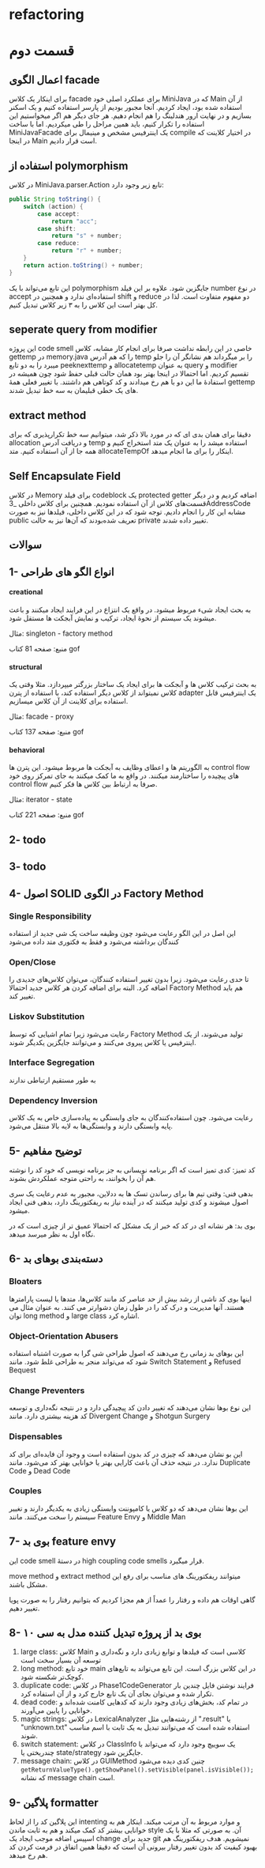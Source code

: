 # refactoring

# قسمت دوم

## اعمال الگوی facade

برای اینکار یک کلاس facade برای عملکرد اصلی خود MiniJava که در Main از آن استفاده شده بود، ایجاد کردیم. آنجا مجبور بودیم از پارسر استفاده کنیم و یک اسکنر بسازیم و در نهایت ارور هندلینگ را هم انجام دهیم. هر جای دیگر هم اگر میخواستیم این استفاده را تکرار کنیم، باید همین مراحل را طی میکردیم. اما با ساخت MiniJavaFacade یک اینترفیس مشخص و مینیمال برای compile در اختیار کلاینت که در اینجا Main است قرار دادیم.

## استفاده از polymorphism

در کلاس MiniJava.parser.Action تابع زیر وجود دارد:

```java
public String toString() {
    switch (action) {
        case accept:
            return "acc";
        case shift:
            return "s" + number;
        case reduce:
            return "r" + number;
    }
    return action.toString() + number;
}
```

این تابع می‌تواند با یک polymorphism جایگزین شود. علاوه بر این فیلد number در نوع accept استفاده‌ای ندارد و همچنین در shift و reduce دو مفهوم متفاوت است. لذا در کل بهتر است این کلاس را به ۳ زیر کلاس تبدیل کنیم.

## seperate query from modifier

این پروژه code smell خاصی در این رابطه نداشت صرفا برای انجام کار مشابه، کلاس gettemp در memory.java را که هم آدرس temp را بر میگرداند هم نشانگر آن را جلو میبرد را به دو تابع peeknexttemp و allocatetemp به عنوان query و modifier تقسیم کردیم. اما احتمالا در اینجا بهتر بود همان حالت قبلی حفظ شود چون همیشه در استفادۀ ما این دو با هم رخ میدادند و کد کوتاهی هم داشتند. با تغییر فعلی همۀ gettemp های یک خطی قبلیمان به سه خط تبدیل شدند.

## extract method

دقیقا برای همان بدی ای که در مورد بالا ذکر شد، میتوانیم سه خط تکرارپذیری که برای allocation و دریافت آدرس temp استفاده میشد را به عنوان یک متد استخراج کنیم و همه جا از آن استفاده کنیم. متد allocateTempOf اینکار را برای ما انجام میدهد.

## Self Encapsulate Field

در کلاس Memory برای فیلد codeblock یک protected getter اضافه کردیم و در دیگر قسمت‌های کلاس از آن استفاده نمودیم. همچنین برای کلاس داخلی \_3AddressCode مشابه این کار را انجام دادیم. توجه شود که در این کلاس داخلی، فیلد‌ها نیز به صورت public تعریف شده‌بودند که آن‌ها نیز به حالت private تغییر داده شدند.

## سوالات

## 1- انواع الگو های طراحی

#### creational

به بحث ایجاد شیء مربوط میشود. در واقع یک انتزاع در این فرایند ایجاد میکنند و باعث میشوند یک سیستم از نحوۀ ایجاد، ترکیب و نمایش آبجکت ها مستقل شود.

مثال: singleton - factory method

منبع: صفحه 81 کتاب gof

#### structural

به بحث ترکیب کلاس ها و آبجکت ها برای ایجاد یک ساختار بزرگتر میپردازد. مثلا وقتی یک کلاس نمیتواند از کلاس دیگر استفاده کند، با استفاده از پترن adapter یک اینترفیس قابل استفاده برای کلاینت از آن کلاس میسازیم.

مثال: facade - proxy

منبع: صفحه 137 کتاب gof

#### behavioral

به الگوریتم ها و اعطای وظایف به آبجکت ها مربوط میشود. این پترن ها control flow های پیچیده را ساختارمند میکنند. در واقع به ما کمک میکنند به جای تمرکز روی خود control flow صرفا به ارتباط بین کلاس ها فکر کنیم.

مثال: iterator - state

منبع: صفحه 221 کتاب gof

## 2- todo

## 3- todo

## 4- اصول SOLID در الگوی Factory Method

### Single Responsibility

این اصل در این الگو رعایت می‌شود چون وظیفه ساخت یک شی جدید از استفاده کنندگان برداشته می‌شود و فقط به فکتوری متد داده می‌شود

### Open/Close

تا حدی رعایت می‌شود. زیرا بدون تغییر استفاده کنندگان، می‌توان کلاس‌های جدیدی را اضافه کرد. البته برای اضافه کردن هر کلاس جدید احتمالا Factory Method هم باید تغییر کند.

### Liskov Substitution

رعایت می‌شود زیرا تمام اشیایی که توسط Factory Method تولید می‌شوند، از یک اینترفیس یا کلاس پیروی می‌کنند و می‌توانند جایگزین یکدیگر شوند.

### Interface Segregation

به طور مستقیم ارتباطی ندارند

### Dependency Inversion

رعایت می‌شود. چون استفاده‌کنندگان به جای وابستگی به پیاده‌سازی خاص به یک کلاس پایه وابستگی دارند و وابستگی‌ها به لایه بالا منتقل می‌شود.

## 5- توضیح مفاهیم

کد تمیز: کدی تمیز است که اگر برنامه نویسانی به جز برنامه نویسی که خود کد را نوشته هم آن را بخوانند، به راحتی متوجه عملکردش بشوند.

بدهی فنی: وقتی تیم ها برای رساندن تسک ها به ددلاین، مجبور به عدم رعایت یک سری اصول میشوند و کدی تولید میکنند که در آینده نیاز به ریفکتورینگ دارد، بدهی فنی ایجاد میشود.

بوی بد: هر نشانه ای در کد که خبر از یک مشکل که احتمالا عمیق تر از چیزی است که در نگاه اول به نظر میرسد میدهد.

## 6- دسته‌بندی بوهای بد

### Bloaters

اینها بوی کد ناشی از رشد بیش از حد عناصر کد مانند کلاس‌ها، متد‌ها یا لیست پارامترها هستند. آنها مدیریت و درک کد را در طول زمان دشوارتر می کنند. به عنوان مثال می توان long method و large class اشاره کرد.

### Object-Orientation Abusers

این بوهای بد زمانی رخ می‌دهند که اصول طراحی شی گرا به صورت اشتباه استفاده شود که می‌تواند منجر به طراحی غلط شود. مانند Switch Statement و Refused Bequest

### Change Preventers

این نوع بوها نشان می‌دهند که تغییر دادن کد پیچیدگی دارد و در نتیجه نگه‌داری و توسعه کد هزینه بیشتری دارد. مانند Divergent Change و Shotgun Surgery

### Dispensables

این بو نشان می‌دهد که چیزی در کد بدون استفاده است و وجود آن فایده‌ای برای کد ندارد. در نتیجه حذف آن باعث کارایی بهتر یا خوانایی بهتر کد می‌شود. مانند Duplicate Code و Dead Code

### Couples

این بوها نشان می‌دهد که دو کلاس یا کامپوننت وابستگی زیادی به یکدیگر دارند و تغییر سیستم را سخت می‌کنند. مانند Feature Envy و Middle Man

## 7- بوی بد feature envy

این code smell در دستۀ high coupling code smells قرار میگیرد.

move method و extract method میتوانند ریفکتورینگ های مناسب برای رفع این مشکل باشند.

گاهی اوقات هم داده و رفتار را عمداً از هم مجزا کردیم که بتوانیم رفتار را به صورت پویا تغییر دهیم.

## 8- ۱۰ بوی بد از پروژه تبدیل کننده مدل به سی

1.  large class: کلاس Main کلاسی است که فیلدها و توابع زیادی دارد و نگه‌داری و توسعه آن بسیار سخت است
2.  long method: خود تابع main در این کلاس بزرگ است. این تابع می‌تواند به تابع‌های کوچک‌تر شکسته شود.
3.  duplicate code: در کلاس Phase1CodeGenerator فرایند نوشتن فایل چندین بار تکرار شده و می‌توان بجای آن یک تابع خارج کرد و از آن استفاده کرد.
4.  dead code: در تمام کد، بخش‌های زیادی وجود دارند که کدهایی کامنت شده‌اند و خوانایی را پایین می‌آورند.
5.  magic strings: در کلاس LexicalAnalyzer از رشته‌هایی مثل ".result" یا "unknown.txt" استفاده شده است که می‌توانند تبدیل به یک ثابت با اسم مناسب شوند.
6.  switch statement: در کلاس ClassInfo یک سوییچ وجود دارد که می‌تواند با چندریختی یا state/strategy جایگزین شود.
7.  message chain: در کلاس GUIMethod چنین کدی دیده می‌شود `getReturnValueType().getShowPanel().setVisible(panel.isVisible());` که نشانه message chain است.

## 9- پلاگین formatter

این پلاگین کد را از لحاظ intenting و موارد مربوط به آن مرتب میکند. اینکار هم به خوانایی بیشتر کد کمک میکند و هم به ثابت ماندن style آن. به صورتی که مثلا با یک اسپیس اضافه موجب ایجاد یک change جدید برای git نمیشویم. هدف ریفکتورینگ هم بهبود کیفیت کد بدون تغییر رفتار بیرونی آن است که دقیقا همین اتفاق در فرمت کردن کد هم رخ میدهد.
